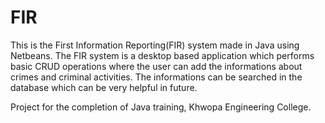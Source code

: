 # FIR

This is the First Information Reporting(FIR) system made in Java using Netbeans. The FIR system is a desktop based application which performs basic CRUD operations where the user can add the informations about crimes and criminal activities. The informations can be searched in the database which can be very helpful in future. 

Project for the completion of Java training, Khwopa Engineering College.